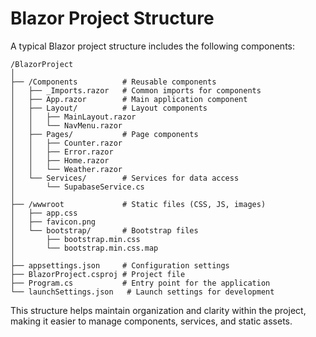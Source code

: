 # Blazor Project Structure

A typical Blazor project structure includes the following components:

```
/BlazorProject
│
├── /Components          # Reusable components
│   ├── _Imports.razor   # Common imports for components
│   ├── App.razor        # Main application component
│   ├── Layout/          # Layout components
│   │   ├── MainLayout.razor
│   │   └── NavMenu.razor
│   ├── Pages/           # Page components
│   │   ├── Counter.razor
│   │   ├── Error.razor
│   │   ├── Home.razor
│   │   └── Weather.razor
│   └── Services/        # Services for data access
│       └── SupabaseService.cs
│
├── /wwwroot             # Static files (CSS, JS, images)
│   ├── app.css
│   ├── favicon.png
│   └── bootstrap/       # Bootstrap files
│       ├── bootstrap.min.css
│       └── bootstrap.min.css.map
│
├── appsettings.json     # Configuration settings
├── BlazorProject.csproj # Project file
├── Program.cs           # Entry point for the application
└── launchSettings.json   # Launch settings for development
```

This structure helps maintain organization and clarity within the project, making it easier to manage components, services, and static assets.